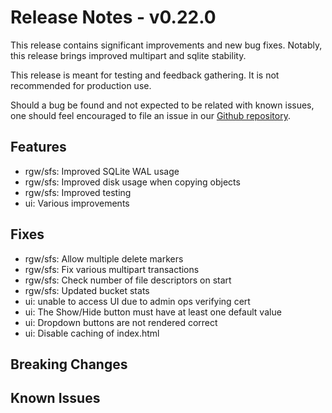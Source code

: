 # Release Notes - v0.22.0

This release contains significant improvements and new bug fixes. Notably,
this release brings improved multipart and sqlite stability.

This release is meant for testing and feedback gathering. It is not recommended
for production use.

Should a bug be found and not expected to be related with known issues, one
should feel encouraged to file an issue in our
[Github repository](https://github.com/aquarist-labs/s3gw/issues/new/choose).

## Features

- rgw/sfs: Improved SQLite WAL usage
- rgw/sfs: Improved disk usage when copying objects
- rgw/sfs: Improved testing
- ui: Various improvements

## Fixes

- rgw/sfs: Allow multiple delete markers
- rgw/sfs: Fix various multipart transactions
- rgw/sfs: Check number of file descriptors on start
- rgw/sfs: Updated bucket stats
- ui: unable to access UI due to admin ops verifying cert
- ui: The Show/Hide button must have at least one default value
- ui: Dropdown buttons are not rendered correct
- ui: Disable caching of index.html

## Breaking Changes

## Known Issues
